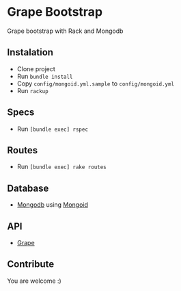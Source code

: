 # Grape Bootstrap
Grape bootstrap with Rack and Mongodb

## Instalation

* Clone project
* Run `bundle install`
* Copy `config/mongoid.yml.sample` to `config/mongoid.yml`
* Run `rackup`

## Specs

* Run `[bundle exec] rspec`

## Routes

* Run `[bundle exec] rake routes`

## Database

* [Mongodb](https://www.mongodb.org/) using [Mongoid](http://mongoid.org/)

## API

* [Grape](https://github.com/intridea/grape)

## Contribute

You are welcome :)